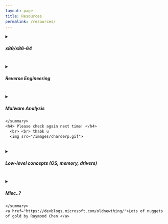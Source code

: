 ```yaml
---
layout: page
title: Resources
permalink: /resources/
---
```


<div class = "rcspg">

  <details>
    <summary>
      <h5> x86/x86-64 </h5>
    </summary>
    
    <details>
    <summary>
      <h5>x86</h5>
    </summary>
      
      <h3> Overview of x86 </h3>
      <a href="https://revers.engineering/applied-re-accelerated-assembly-p1/"> Applied Reverse Engineering: Accelerated Assembly by Daax Rynd (recommended) </a>
      <br> <br>
      
      <a href="http://www.cs.virginia.edu/~evans/cs216/guides/x86.html">x86 Assembly Guide - University of Virginia [CS216] notes by David Evans (recommended) </a>
      <br> <br>
      
      <a href="https://www.cs.princeton.edu/courses/archive/spr08/cos217/reading/ProgrammingGroundUp-1-0-lettersize.pdf">Programming from the Ground Up by Jonathan Bartlett. Starts from the ground up as stated on its title. (how a computer works -> x86 -> high level languages) </a>
      <br> <br>
      
      <a href="https://diveintosystems.org/book/index.html"> Reader friendly guide (online textbook) covering various topics including x86 by Suzanne J. Matthews, Tia Newhall, and Kevin C. Webb </a>
      <br> <br>
      
      <a href="https://ee.usc.edu/~redekopp/cs356/slides/CS356Unit4_x86_ISA.pdf"> x86 Instruction Set lecture - USC [CS 356] by Mark Redekopp</a> 
  <br> <br>
      
      
      
    
      
      <h3> Stack </h3>
      <a href="https://people.cs.rutgers.edu/~pxk/419/notes/frames.html">Stack Frames - Rutgers University [CS 419] notes by Paul Krzyzanowski </a>
    <br>  <br> 
      <a href= "https://eli.thegreenplace.net/2011/02/04/where-the-top-of-the-stack-is-on-x86/">Where the top of the stack is on x86 - Eli Bendersky (MUST READ)</a>
    <br>  <br>
      <a href="https://www.csee.umbc.edu/~chang/cs313.s02/stack.shtml">C Function Call Conventions and the Stack - UMBC [CMSC 313] lecture review. </a>
   <br>  <br>
      <a href="https://www.csie.ntu.edu.tw/~cyy/courses/assembly/09fall/lectures/handouts/lec15_x86procedure_4up.pdf"> NTU (Taiwanese uni.?) lecture covering push/pop operations on the stack w/ diagrams to help visualize context.</a> 
    <br>
    <br>
    <h3> LEA instruction and pointers </h3>
      <a href="https://handmade.network/forums/articles/t/7111-using_the_lea_instruction_for_arbitrary_arithmetic/">LEA (Load Effective Address) arithmetic "trick" - Ben Visness(recommended)</a>
      <br>  <br>
      <a href="http://www.cs.yale.edu/homes/aspnes/pinewiki/C(2f)Pointers.html#Pointer_arithmetic_and_arrays">Pointers and arrays - Yale [CS 223] notes by James Aspnes </a>
    <br>  <br>
      <a href="https://web.cecs.pdx.edu/~kimchris/cs201/slides/13%20-%20x86%20Arrays.pdf">Arrays - Portland State University [CS 201] notes by Chris Kim</a>
    <br>  <br>
      <a href="http://web.cecs.pdx.edu/~kimchris/cs201/slides/14%20-%20x86%20Structs.pdf">Structs - Portland State University [CS 201] notes by Chris Kim </a>
    <br>  <br>
    <a href="https://diveintosystems.org/book/C7-x86_64/arrays.html"> </a>
    <br>  <br>
<a href="https://en.wikibooks.org/wiki/X86_Disassembly/Data_Structures">WikiBooks - x86_Disassembly Data_structures </a>
    <br>  <br>
      
      <a href="https://news.ycombinator.com/item?id=12353262#12353372"> example provided by a user</a>
      
      
      <h3> Registers </h3>
      
      
    <a href= "https://codearcana.com/posts/2013/05/21/a-brief-introduction-to-x86-calling-conventions.html">A brief introduction to x86 calling conventions - Alex Reece (recommended) </a>
    <br> <br>
      
      <a href="https://practicalmalwareanalysis.com/2012/04/03/all-about-ebp/">All About EBP - andykhonig (recommended)</a>
    <br> <br>
     
      <a href="https://www.sciencedirect.com/topics/computer-science/extended-instruction-pointer">Preview of a book chapter  </a>
    <br> <br>
       
    <a href="https://www.eecg.utoronto.ca/~amza/www.mindsec.com/files/x86regs.html"> Brief descriptions of x86 Registers </a>
    <br> <br>
      
      
      
    </details>
    
    <br>
  
    <details>
    <summary>
      <h5>x86-64</h5>
    </summary>
      <a href="https://eli.thegreenplace.net/2011/09/06/stack-frame-layout-on-x86-64">Stack frame layout on x86-64 - Eli Bendersky </a> 
      <br> <br>
      <a href="http://www.cs.cmu.edu/afs/cs/academic/class/15213-s14/www/lectures/08-machine-data.pdf">x86-64 Procedures, Arrays, and Structures - Carnegie Mellon University [15‐213/18-243] lecture by Anthony Rowe, Seth Goldstein and Gregory Kesden </a>
      <br> <br>
      
      <a href="https://cs.brown.edu/courses/csci1310/2020/notes/l08.html">Assembly Language, Calling Convention, and the Stack - Brown University [CS 1310] notes by Malte Schwarzkopf </a>
      
    <br>  <br>
    </details>
    
      <br>
    
    
    
    
    
    
    
    
  </details>

  <br>
  
  
  <details>
    <summary>
      <h5> Reverse Engineering </h5>
    </summary>
    <a href="https://secret.club/"> secret club | We Break Software </a> 
  <br> <br>
    <a href="https://revers.engineering/"> Reverse Engineering - Bugs, hypervisors, and reverse engineering research </a> 
  <br> <br>
  </details>
  
  <br> 
  
  <details>
    <summary>
      <h5> Malware Analysis </h5>
      
    </summary>
    <h4> Please check again next time! </h4>
      <br> <br> thabk u 
      <img src="/images/charderp.gif"> 
  </details>
  
  <br>
  
   <details>
    <summary>
      <h5> Low-level concepts (OS, memory, drivers) </h5>
    </summary>
    <h4> Please check again next time! </h4>
      <br> <br> thabk u 
      <img src="/images/charderp.gif"> 
  </details>
  
  <br>
  
  <details>
    <summary>
      <h5> Misc..? </h5>
      
    </summary>
    <a href="https://devblogs.microsoft.com/oldnewthing/">Lots of nuggets of gold by Raymond Chen </a>
  </details>
  
</div>
  
